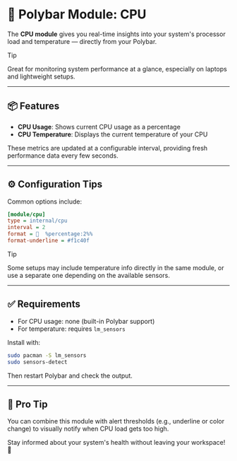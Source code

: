 # 🧠 Polybar Module: CPU

The **CPU module** gives you real-time insights into your system's processor load and temperature — directly from your Polybar.

> [!TIP]
> Great for monitoring system performance at a glance, especially on laptops and lightweight setups.

---

## 📦 Features

- **CPU Usage**: Shows current CPU usage as a percentage
- **CPU Temperature**: Displays the current temperature of your CPU

These metrics are updated at a configurable interval, providing fresh performance data every few seconds.

---

## ⚙️ Configuration Tips

Common options include:

```ini
[module/cpu]
type = internal/cpu
interval = 2
format =   %percentage:2%%
format-underline = #f1c40f
```

> [!TIP]
> Some setups may include temperature info directly in the same module, or use a separate one depending on the available sensors.

---

## ✅ Requirements

- For CPU usage: none (built-in Polybar support)
- For temperature: requires `lm_sensors`

Install with:

```sh
sudo pacman -S lm_sensors
sudo sensors-detect
```

Then restart Polybar and check the output.

---

## 🧠 Pro Tip

You can combine this module with alert thresholds (e.g., underline or color change) to visually notify when CPU load gets too high.

Stay informed about your system's health without leaving your workspace! 🚀
